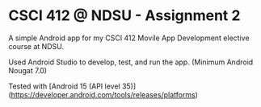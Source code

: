 <h1>CSCI 412 @ NDSU - Assignment 2</h1>

A simple Android app for my CSCI 412 Movile App Development elective course at NDSU.


Used Android Studio to develop, test, and run the app. (Minimum Android Nougat 7.0)

Tested with [Android 15 (API level 35)] (https://developer.android.com/tools/releases/platforms)
